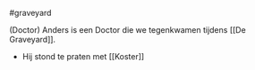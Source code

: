 #graveyard 

(Doctor) Anders is een Doctor die we tegenkwamen tijdens [[De Graveyard]].

- Hij stond te praten met [[Koster]]